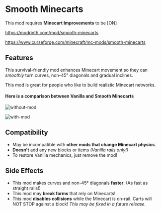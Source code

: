 # Smooth Minecarts
This mod requires **Minecart Improvements** to be [ON]

https://modrinth.com/mod/smooth-minecarts

https://www.curseforge.com/minecraft/mc-mods/smooth-minecarts

## Features
This survival-friendly mod enhances Minecart movement so they can _smoothly_ turn curves, non-45° diagonals and gradual inclines.

This mod is great for people who like to build realistic Minecart networks.

#### Here is a comparison between Vanilla and Smooth Minecarts

![without-mod](https://github.com/user-attachments/assets/e9ac13fb-8b82-43a8-a869-6984481c7ad2)

![with-mod](https://github.com/user-attachments/assets/61c9abd8-d4f3-4e15-a32f-909ee82fbfeb)

## Compatibility
- May be incompatible with **other mods that change Minecart physics**.
- **Doesn't** add any new blocks or items _(Vanilla rails only!)_
- To restore Vanilla mechanics, just remove the mod!

## Side Effects
- This mod makes curves and non-45° diagonals **faster**. (As fast as straight rails!)
- This mod may **break farms** that rely on Minecarts!
- This mod **disables collisions** while the Minecart is on-rail. Carts will NOT STOP against a block! _This may be fixed in a future release._
